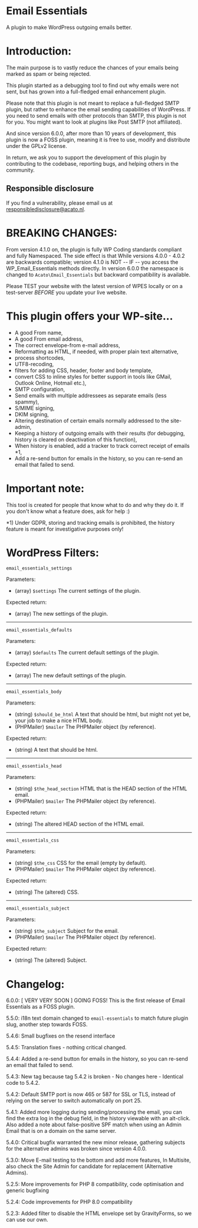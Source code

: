 # Email Essentials
A plugin to make WordPress outgoing emails better.

# Introduction:

The main purpose is to vastly reduce the chances of your emails being marked as spam or being rejected.

This plugin started as a debugging tool to find out why emails were not sent, but has grown into a full-fledged email enhancement plugin.

Please note that this plugin is not meant to replace a full-fledged SMTP plugin, but rather to enhance the email sending capabilities of WordPress.
If you need to send emails with other protocols than SMTP, this plugin is not for you. You might want to look at plugins like Post SMTP (not affiliated).

And since version 6.0.0, after more than 10 years of development, this plugin is now a FOSS plugin, meaning it is free to use, modify and distribute under the GPLv2 license.

In return, we ask you to support the development of this plugin by contributing to the codebase, reporting bugs, and helping others in the community.

## Responsible disclosure

If you find a vulnerability, please email us at [responsibledisclosure@acato.nl](mailto:responsibledisclosure@acato.nl).

# BREAKING CHANGES:

From version 4.1.0 on, the plugin is fully WP Coding standards compliant and fully Namespaced.
The side effect is that While versions 4.0.0 - 4.0.2 are backwards compatible; version 4.1.0 is NOT -- IF -- you access the WP_Email_Essentials methods directly. In version 6.0.0 the namespace is changed to `Acato\Email_Essentials` but backward compatibility is available.

Please TEST your website with the latest version of WPES locally or on a test-server _BEFORE_ you update your live website.

# This plugin offers your WP-site...
* A good From name,
* A good From email address,
* The correct envelope-from e-mail address,
* Reformatting as HTML, if needed, with proper plain text alternative,
* process shortcodes,
* UTF8-recoding,
* filters for adding CSS, header, footer and body template,
* convert CSS to inline styles for better support in tools like GMail, Outlook Online, Hotmail etc.),
* SMTP configuration,
* Send emails with multiple addressees as separate emails (less spammy),
* S/MIME signing,
* DKIM signing,
* Altering destination of certain emails normally addressed to the site-admin,
* Keeping a history of outgoing emails with their results (for debugging, history is cleared on deactivation of this function),
* When history is enabled, add a tracker to track correct receipt of emails *1,
* Add a re-send button for emails in the history, so you can re-send an email that failed to send.

# Important note:
This tool is created for people that know what to do and why they do it. If you don't know what a feature does, ask for help :)

*1) Under GDPR, storing and tracking emails is prohibited, the history feature is meant for investigative purposes only!

# WordPress Filters:

`email_essentials_settings`

Parameters:
- (array) `$settings` The current settings of the plugin.

Expected return:
- (array) The new settings of the plugin.

---

`email_essentials_defaults`

Parameters:
- (array) `$defaults` The current default settings of the plugin.

Expected return:
- (array) The new default settings of the plugin.

---

`email_essentials_body`

Parameters:
- (string) `$should_be_html` A text that should be html, but might not yet be, your job to make a nice HTML body.
- (PHPMailer) `$mailer` The PHPMailer object (by reference).

Expected return:
- (string) A text that should be html.

---

`email_essentials_head`

Parameters:
- (string) `$the_head_section` HTML that is the HEAD section of the HTML email.
- (PHPMailer) `$mailer` The PHPMailer object (by reference).

Expected return:
- (string) The altered HEAD section of the HTML email.

---

`email_essentials_css`

Parameters:
- (string) `$the_css` CSS for the email (empty by default).
- (PHPMailer) `$mailer` The PHPMailer object (by reference).

Expected return:
- (string) The (altered) CSS.

---

`email_essentials_subject`

Parameters:
- (string) `$the_subject` Subject for the email.
- (PHPMailer) `$mailer` The PHPMailer object (by reference).

Expected return:
- (string) The (altered) Subject.

# Changelog:

6.0.0: [ VERY VERY SOON ] GOING FOSS! This is the first release of Email Essentials as a FOSS plugin.

5.5.0: i18n text domain changed to `email-essentials` to match future plugin slug, another step towards FOSS.

5.4.6: Small bugfixes on the resend interface

5.4.5: Translation fixes - nothing critical changed.

5.4.4: Added a re-send button for emails in the history, so you can re-send an email that failed to send.

5.4.3: New tag because tag 5.4.2 is broken - No changes here - Identical code to 5.4.2.

5.4.2: Default SMTP port is now 465 or 587 for SSL or TLS, instead of relying on the server to switch automatically on port 25.

5.4.1: Added more logging during sending/processing the email, you can find the extra log in the debug field, in the history viewable with an alt-click. Also added a note about false-positive SPF match when using an Admin Email that is on a domain on the same server.

5.4.0: Critical bugfix warranted the new minor release, gathering subjects for the alternative admins was broken since version 4.0.0.

5.3.0: Move E-mail testing to the bottom and add more features, In Multisite, also check the Site Admin for candidate for replacement (Alternative Admins).

5.2.5: More improvements for PHP 8 compatibility, code optimisation and generic bugfixing

5.2.4: Code improvements for PHP 8.0 compatibility

5.2.3: Added filter to disable the HTML envelope set by GravityForms, so we can use our own.
